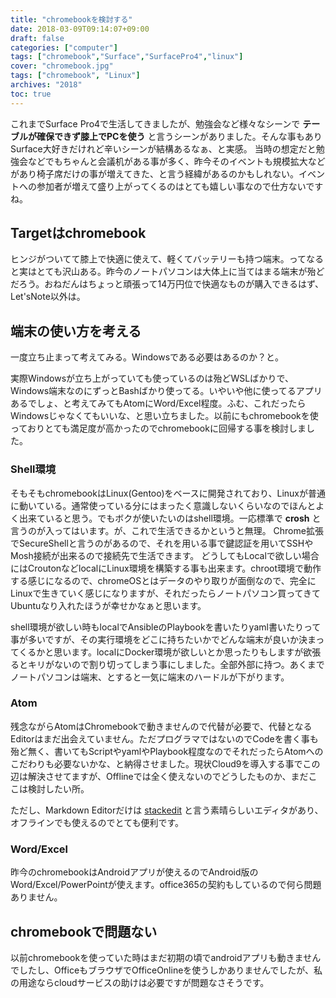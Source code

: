 ```yaml
---
title: "chromebookを検討する"
date: 2018-03-09T09:14:07+09:00
draft: false
categories: ["computer"]
tags: ["chromebook","Surface","SurfacePro4","linux"]
cover: "chromebook.jpg"
tags: ["chromebook", "Linux"]
archives: "2018"
toc: true
---
```


これまでSurface Pro4で生活してきましたが、勉強会など様々なシーンで **テーブルが確保できず膝上でPCを使う** と言うシーンがありました。そんな事もありSurface大好きだけれど辛いシーンが結構あるなぁ、と実感。
当時の想定だと勉強会などでもちゃんと会議机がある事が多く、昨今そのイベントも規模拡大などがあり椅子席だけの事が増えてきた、と言う経緯があるのかもしれない。イベントへの参加者が増えて盛り上がってくるのはとても嬉しい事なので仕方ないですね。

## Targetはchromebook
ヒンジがついてて膝上で快適に使えて、軽くてバッテリーも持つ端末。ってなると実はとても沢山ある。昨今のノートパソコンは大体上に当てはまる端末が殆どだろう。おねだんはちょっと頑張って14万円位で快適なものが購入できるはず、Let'sNote以外は。

## 端末の使い方を考える
一度立ち止まって考えてみる。Windowsである必要はあるのか？と。

実際Windowsが立ち上がっていても使っているのは殆どWSLばかりで、Windows端末なのにずっとBashばかり使ってる。いやいや他に使ってるアプリあるでしょ、と考えてみてもAtomにWord/Excel程度。ふむ、これだったらWindowsじゃなくてもいいな、と思い立ちました。以前にもchromebookを使っておりとても満足度が高かったのでchromebookに回帰する事を検討しました。

### Shell環境
そもそもchromebookはLinux(Gentoo)をベースに開発されており、Linuxが普通に動いている。通常使っている分にはまったく意識しないくらいなのでほんとよく出来ていると思う。でもボクが使いたいのはshell環境。一応標準で **crosh** と言うのが入ってはいます。が、これで生活できるかというと無理。
Chrome拡張でSecureShellと言うのがあるので、それを用いる事で鍵認証を用いてSSHやMosh接続が出来るので接続先で生活できます。
どうしてもLocalで欲しい場合にはCroutonなどlocalにLinux環境を構築する事も出来ます。chroot環境で動作する感じになるので、chromeOSとはデータのやり取りが面倒なので、完全にLinuxで生きていく感じになりますが、それだったらノートパソコン買ってきてUbuntuなり入れたほうが幸せかなぁと思います。

shell環境が欲しい時もlocalでAnsibleのPlaybookを書いたりyaml書いたりって事が多いですが、その実行環境をどこに持ちたいかでどんな端末が良いか決まってくるかと思います。localにDocker環境が欲しいとか思ったりもしますが欲張るとキリがないので割り切ってしまう事にしました。全部外部に持つ。あくまでノートパソコンは端末、とすると一気に端末のハードルが下がります。

### Atom
残念ながらAtomはChromebookで動きませんので代替が必要で、代替となるEditorはまだ出会えていません。ただプログラマではないのでCodeを書く事も殆ど無く、書いてもScriptやyamlやPlaybook程度なのでそれだったらAtomへのこだわりも必要ないかな、と納得させました。現状Cloud9を導入する事でこの辺は解決させてますが、Offlineでは全く使えないのでどうしたものか、まだここは検討したい所。

ただし、Markdown Editorだけは [stackedit](https://stackedit.io/) と言う素晴らしいエディタがあり、オフラインでも使えるのでとても便利です。

### Word/Excel
昨今のchromebookはAndroidアプリが使えるのでAndroid版のWord/Excel/PowerPointが使えます。office365の契約もしているので何ら問題ありません。

## chromebookで問題ない
以前chromebookを使っていた時はまだ初期の頃でandroidアプリも動きませんでしたし、OfficeもブラウザでOfficeOnlineを使うしかありませんでしたが、私の用途ならcloudサービスの助けは必要ですが問題なさそうです。
